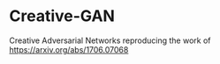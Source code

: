 # Creative-GAN
 Creative Adversarial Networks
reproducing the work of https://arxiv.org/abs/1706.07068
